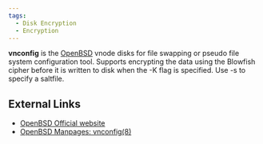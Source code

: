 ```yaml
---
tags:
  - Disk Encryption
  - Encryption
---
```

**vnconfig** is the [OpenBSD](openbsd.md) vnode disks for file
swapping or pseudo file system configuration tool. Supports encrypting
the data using the Blowfish cipher before it is written to disk when the
-K flag is specified. Use -s to specify a saltfile.

## External Links

* [OpenBSD Official website](http://www.openbsd.org/)
* [OpenBSD Manpages: vnconfig(8)](http://www.openbsd.org/cgi-bin/man.cgi?query=vnconfig&sektion=8)
